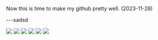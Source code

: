 
Now this is time to make my github pretty well. (2023-11-28)

---sadsd

<img src="https://img.shields.io/badge/flutter-02569B?style=for-the-badge&logo=Flutter&logoColor=skyblue">
<img src="https://img.shields.io/badge/swift-F05138?style=for-the-badge&logo=Swift&logoColor=skyblue">
<img src="https://img.shields.io/badge/java-02569B?style=for-the-badge&logo=Flutter&logoColor=skyblue">
<img src="https://img.shields.io/badge/spring-02569B?style=for-the-badge&logo=Flutter&logoColor=skyblue">
<img src="https://img.shields.io/badge/springboot-02569B?style=for-the-badge&logo=Flutter&logoColor=skyblue">
<img src="https://img.shields.io/badge/python-02569B?style=for-the-badge&logo=Flutter&logoColor=skyblue">

